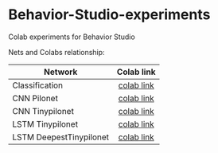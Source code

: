 # Behavior-Studio-experiments
Colab experiments for Behavior Studio


Nets and Colabs relationship:

| Network        | Colab link           | 
| ------------- |:-------------:| 
| Classification      | [colab link]() | 
| CNN Pilonet      | [colab link]()      | 
| CNN Tinypilonet | [colab link]()      | 
| LSTM Tinypilonet | [colab link]()      | 
| LSTM DeepestTinypilonet | [colab link](BS_deepest_lstm_network_sequence_dataset.ipynb)      | 

